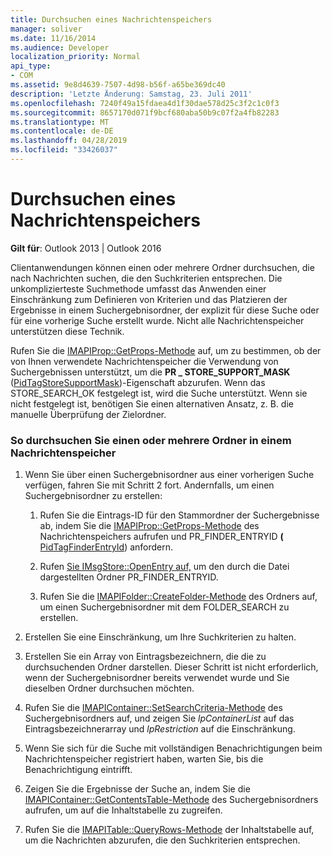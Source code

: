 ```yaml
---
title: Durchsuchen eines Nachrichtenspeichers
manager: soliver
ms.date: 11/16/2014
ms.audience: Developer
localization_priority: Normal
api_type:
- COM
ms.assetid: 9e8d4639-7507-4d98-b56f-a65be369dc40
description: 'Letzte Änderung: Samstag, 23. Juli 2011'
ms.openlocfilehash: 7240f49a15fdaea4d1f30dae578d25c3f2c1c0f3
ms.sourcegitcommit: 8657170d071f9bcf680aba50b9c07f2a4fb82283
ms.translationtype: MT
ms.contentlocale: de-DE
ms.lasthandoff: 04/28/2019
ms.locfileid: "33426037"
---
```

# <a name="searching-a-message-store"></a>Durchsuchen eines Nachrichtenspeichers

**Gilt für**: Outlook 2013 | Outlook 2016 
  
Clientanwendungen können einen oder mehrere Ordner durchsuchen, die nach Nachrichten suchen, die den Suchkriterien entsprechen. Die unkomplizierteste Suchmethode umfasst das Anwenden einer Einschränkung zum Definieren von Kriterien und das Platzieren der Ergebnisse in einem Suchergebnisordner, der explizit für diese Suche oder für eine vorherige Suche erstellt wurde. Nicht alle Nachrichtenspeicher unterstützen diese Technik. 

Rufen Sie die [IMAPIProp::GetProps-Methode](imapiprop-getprops.md) auf, um zu bestimmen, ob der von Ihnen verwendete Nachrichtenspeicher die Verwendung von Suchergebnissen unterstützt, um die **PR \_ STORE_SUPPORT_MASK** ([PidTagStoreSupportMask](pidtagstoresupportmask-canonical-property.md))-Eigenschaft abzurufen. Wenn das STORE_SEARCH_OK festgelegt ist, wird die Suche unterstützt. Wenn sie nicht festgelegt ist, benötigen Sie einen alternativen Ansatz, z. B. die manuelle Überprüfung der Zielordner.
  
### <a name="to-search-one-or-more-folders-in-a-message-store"></a>So durchsuchen Sie einen oder mehrere Ordner in einem Nachrichtenspeicher
  
1. Wenn Sie über einen Suchergebnisordner aus einer vorherigen Suche verfügen, fahren Sie mit Schritt 2 fort. Andernfalls, um einen Suchergebnisordner zu erstellen:
    
    1. Rufen Sie die Eintrags-ID für den Stammordner der Suchergebnisse ab, indem Sie die [IMAPIProp::GetProps-Methode](imapiprop-getprops.md) des Nachrichtenspeichers aufrufen und PR_FINDER_ENTRYID **(** [PidTagFinderEntryId](pidtagfinderentryid-canonical-property.md)) anfordern.
        
    2. Rufen [Sie IMsgStore::OpenEntry auf,](imsgstore-openentry.md) um den durch die Datei dargestellten Ordner PR_FINDER_ENTRYID. 
        
    3. Rufen Sie die [IMAPIFolder::CreateFolder-Methode](imapifolder-createfolder.md) des Ordners auf, um einen Suchergebnisordner mit dem FOLDER_SEARCH zu erstellen. 
    
2. Erstellen Sie eine Einschränkung, um Ihre Suchkriterien zu halten. 
    
3. Erstellen Sie ein Array von Eintragsbezeichnern, die die zu durchsuchenden Ordner darstellen. Dieser Schritt ist nicht erforderlich, wenn der Suchergebnisordner bereits verwendet wurde und Sie dieselben Ordner durchsuchen möchten.
    
4. Rufen Sie die [IMAPIContainer::SetSearchCriteria-Methode](imapicontainer-setsearchcriteria.md) des Suchergebnisordners auf, und zeigen Sie  _lpContainerList_ auf das Eintragsbezeichnerarray und  _lpRestriction_ auf die Einschränkung. 
    
5. Wenn Sie sich für die Suche mit vollständigen Benachrichtigungen beim Nachrichtenspeicher registriert haben, warten Sie, bis die Benachrichtigung eintrifft.
    
6. Zeigen Sie die Ergebnisse der Suche an, indem Sie die [IMAPIContainer::GetContentsTable-Methode](imapicontainer-getcontentstable.md) des Suchergebnisordners aufrufen, um auf die Inhaltstabelle zu zugreifen. 
    
7. Rufen Sie die [IMAPITable::QueryRows-Methode](imapitable-queryrows.md) der Inhaltstabelle auf, um die Nachrichten abzurufen, die den Suchkriterien entsprechen. 
    

